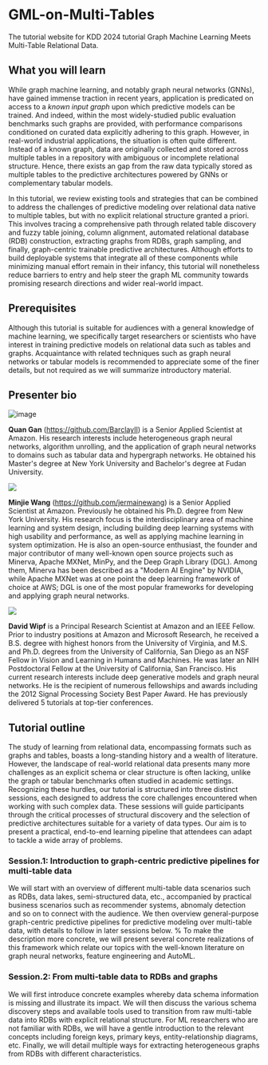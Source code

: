# GML-on-Multi-Tables
The tutorial website for KDD 2024 tutorial Graph Machine Learning Meets Multi-Table Relational Data.

## What you will learn

While graph machine learning, and notably graph neural networks (GNNs), have gained immense traction in recent years, application is predicated on access to a *known input graph* upon which predictive models can be trained.  And indeed, within the most widely-studied public evaluation benchmarks such graphs are provided, with performance comparisons conditioned on curated data explicitly adhering to this graph.  However, in real-world industrial applications, the situation is often quite different. Instead of a known graph, data are originally collected and stored across multiple tables in a repository with ambiguous or incomplete relational structure.  Hence, there exists an gap from the raw data typically stored as multiple tables to the predictive architectures powered by GNNs or complementary tabular models.

In this tutorial, we review existing tools and strategies that can be combined to address the challenges of predictive modeling over relational data native to multiple tables, but with no explicit relational structure granted a priori.  This involves tracing a comprehensive path through related table discovery and fuzzy table joining, column alignment, automated relational database (RDB) construction, extracting graphs from RDBs, graph sampling, and finally, graph-centric trainable predictive architectures.  Although efforts to build deployable systems that integrate all of these components while minimizing manual effort remain in their infancy, this tutorial will nonetheless reduce barriers to entry and help steer the graph ML community towards promising research directions and wider real-world impact.

## Prerequisites

Although this tutorial is suitable for audiences with a general knowledge of machine learning, we specifically target researchers or scientists who have interest in training predictive models on relational data such as tables and graphs. Acquaintance with related techniques such as graph neural networks or tabular models is recommended to appreciate some of the finer details, but not required as we will summarize introductory material.

## Presenter bio

![image](https://github.com/user-attachments/assets/5aef33d7-6aa5-438b-9a18-4e5f33f54e97)

**Quan Gan** (https://github.com/BarclayII) is a Senior Applied Scientist at Amazon. His research interests include heterogeneous graph neural networks, algorithm unrolling, and the application of graph neural networks to domains such as tabular data and hypergraph networks. He obtained his Master's degree at New York University and Bachelor's degree at Fudan University.

![](https://jermainewang.github.io/assets/images/profile.png)

**Minjie Wang** (https://github.com/jermainewang) is a Senior Applied Scientist at Amazon. Previously he obtained his Ph.D. degree from New York University. His research focus is the interdisciplinary area of machine learning and system design, including building deep learning systems with high usability and performance, as well as applying machine learning in system optimization. He is also an open-source enthusiast, the founder and major contributor of many well-known open source projects such as Minerva, Apache MXNet, MinPy, and the Deep Graph Library (DGL). Among them, Minerva has been described as a "Modern AI Engine" by NVIDIA, while Apache MXNet was at one point the deep learning framework of choice at AWS; DGL is one of the most popular frameworks for developing and applying graph neural networks.

![](http://nebula.wsimg.com/7ca45e977c5a2f29ba48799cea45e86f?AccessKeyId=146529ABA7789B138972&disposition=0&alloworigin=1)

**David Wipf** is a Principal Research Scientist at Amazon and an IEEE Fellow. Prior to industry positions at Amazon and Microsoft Research, he received a B.S. degree with highest honors from the University of Virginia, and M.S. and Ph.D. degrees from the University of California, San Diego as an NSF Fellow in Vision and Learning in Humans and Machines. He was later an NIH Postdoctoral Fellow at the University of California, San Francisco. His current research interests include deep generative models and graph neural networks. He is the recipient of numerous fellowships and awards including the 2012 Signal Processing Society Best Paper Award. He has previously delivered 5 tutorials at top-tier conferences.

## Tutorial outline

The study of learning from relational data, encompassing formats such as graphs and tables, boasts a long-standing history and a wealth of literature. However, the landscape of real-world relational data presents many more challenges as an explicit schema or clear structure is often lacking, unlike the graph or tabular benchmarks often studied in academic settings. Recognizing these hurdles, our tutorial is structured into three distinct sessions, each designed to address the core challenges encountered when working with such complex data. These sessions will guide participants through the critical processes of structural discovery and the selection of predictive architectures suitable for a variety of data types. Our aim is to present a practical, end-to-end learning pipeline that attendees can adapt to tackle a wide array of problems.

### Session.1: Introduction to graph-centric predictive pipelines for multi-table data

We will start with an overview of different multi-table data scenarios such as RDBs, data lakes, semi-structured data, etc., accompanied by practical business scenarios such as recommender systems, abnomaly detection and so on to connect with the audience. We then overview general-purpose graph-centric predictive pipelines for predictive modeling over multi-table data, with details to follow in later sessions below. % To make the description more concrete, we will present several concrete realizations of this framework which relate our topics with the well-known literature on graph neural networks, feature engineering and AutoML.

### Session.2: From multi-table data to RDBs and graphs

We will first introduce concrete examples whereby data schema information is missing and illustrate its impact. We will then discuss the various schema discovery steps and available tools used to transition from raw multi-table data into RDBs with explicit relational structure.  For ML researchers who are not familiar with RDBs, we will have a gentle introduction to the relevant concepts including foreign keys, primary keys, entity-relationship diagrams, etc.  Finally, we will detail multiple ways for extracting heterogeneous graphs from RDBs with different characteristics.
